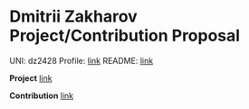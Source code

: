 # Dmitrii Zakharov Project/Contribution Proposal
UNI: dz2428
Profile: [link](https://github.com/r1p71d3)
README: [link](https://github.com/r1p71d3/r1p71d3/blob/main/README.md)

**Project** [link](../projects/python/polygon.md)

**Contribution** [link](../projects/python/shapely.md)
